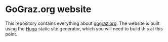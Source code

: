 # GoGraz.org website

This repository contains everything about [gograz.org][gg]. The website is built
using the [Hugo][] static site generator, which you will need to build this at
this point.


[gg]: http://gograz.org
[hugo]: http://gohugo.io/
